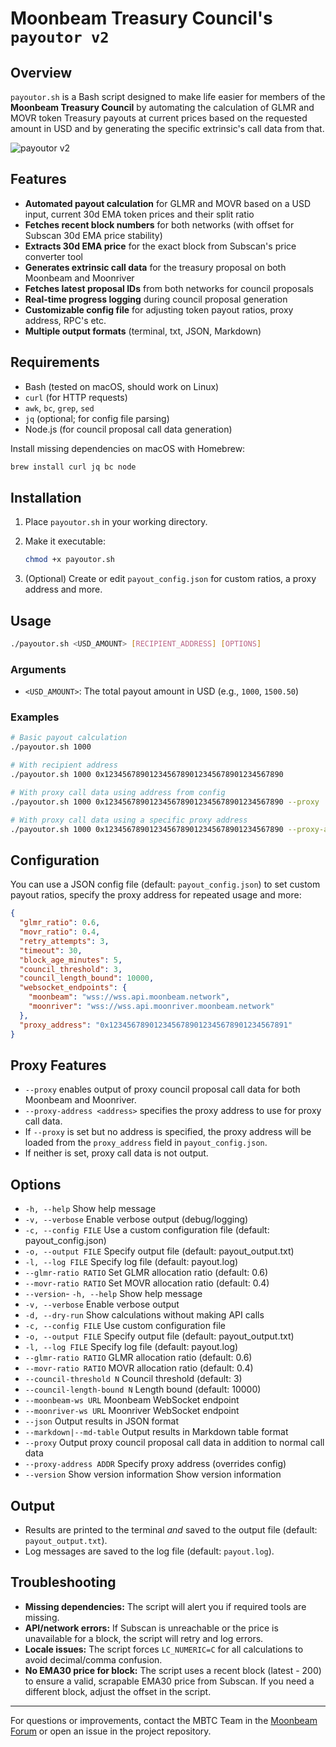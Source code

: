 # Moonbeam Treasury Council's `payoutor v2` 

## Overview

`payoutor.sh` is a Bash script designed to make life easier for members of the **Moonbeam Treasury Council** by automating the calculation of GLMR and MOVR token Treasury payouts at current prices based on the requested amount in USD and by generating the specific extrinsic's call data from that. 

![payoutor v2](src/img_02.png)


## Features

- **Automated payout calculation** for GLMR and MOVR based on a USD input, current 30d EMA token prices and their split ratio
- **Fetches recent block numbers** for both networks (with offset for Subscan 30d EMA price stability)
- **Extracts 30d EMA price** for the exact block from Subscan's price converter tool
- **Generates extrinsic call data** for the treasury proposal on both Moonbeam and Moonriver
- **Fetches latest proposal IDs** from both networks for council proposals
- **Real-time progress logging** during council proposal generation
- **Customizable config file** for adjusting token payout ratios, proxy address, RPC's etc.
- **Multiple output formats** (terminal, txt, JSON, Markdown)



## Requirements

- Bash (tested on macOS, should work on Linux)
- `curl` (for HTTP requests)
- `awk`, `bc`, `grep`, `sed`
- `jq` (optional; for config file parsing)
- Node.js (for council proposal call data generation)

Install missing dependencies on macOS with Homebrew:

```sh
brew install curl jq bc node
```

## Installation

1. Place `payoutor.sh` in your working directory.

2. Make it executable:
   
   ```sh
   chmod +x payoutor.sh
   ```

3. (Optional) Create or edit `payout_config.json` for custom ratios, a proxy address and more.

## Usage

```sh
./payoutor.sh <USD_AMOUNT> [RECIPIENT_ADDRESS] [OPTIONS]
```

### Arguments

- `<USD_AMOUNT>`: The total payout amount in USD (e.g., `1000`, `1500.50`)


### Examples

```sh
# Basic payout calculation
./payoutor.sh 1000

# With recipient address
./payoutor.sh 1000 0x1234567890123456789012345678901234567890

# With proxy call data using address from config
./payoutor.sh 1000 0x1234567890123456789012345678901234567890 --proxy

# With proxy call data using a specific proxy address
./payoutor.sh 1000 0x1234567890123456789012345678901234567890 --proxy-address 0x41D4B02022165Fcd47b4E0F64Aa41eEF9ef1da38
```

## Configuration

You can use a JSON config file (default: `payout_config.json`) to set custom payout ratios, specify the proxy address for repeated usage and more:

```json
{
  "glmr_ratio": 0.6,
  "movr_ratio": 0.4,
  "retry_attempts": 3,
  "timeout": 30,
  "block_age_minutes": 5,
  "council_threshold": 3,
  "council_length_bound": 10000,
  "websocket_endpoints": {
    "moonbeam": "wss://wss.api.moonbeam.network",
    "moonriver": "wss://wss.api.moonriver.moonbeam.network"
  },
  "proxy_address": "0x1234567890123456789012345678901234567891"
} 
```

## Proxy Features
- `--proxy` enables output of proxy council proposal call data for both Moonbeam and Moonriver.
- `--proxy-address <address>` specifies the proxy address to use for proxy call data.
- If `--proxy` is set but no address is specified, the proxy address will be loaded from the `proxy_address` field in `payout_config.json`.
- If neither is set, proxy call data is not output.

## Options

- `-h, --help`           Show help message
- `-v, --verbose`        Enable verbose output (debug/logging)
- `-c, --config FILE`    Use a custom configuration file (default: payout_config.json)
- `-o, --output FILE`    Specify output file (default: payout_output.txt)
- `-l, --log FILE`       Specify log file (default: payout.log)
- `--glmr-ratio RATIO`   Set GLMR allocation ratio (default: 0.6)
- `--movr-ratio RATIO`   Set MOVR allocation ratio (default: 0.4)
- `--version`- `-h, --help`                Show help message
- `-v, --verbose`             Enable verbose output
- `-d, --dry-run`             Show calculations without making API calls
- `-c, --config FILE`         Use custom configuration file
- `-o, --output FILE`         Specify output file (default: payout_output.txt)
- `-l, --log FILE`            Specify log file (default: payout.log)
- `--glmr-ratio RATIO`        GLMR allocation ratio (default: 0.6)
- `--movr-ratio RATIO`        MOVR allocation ratio (default: 0.4)
- `--council-threshold N`     Council threshold (default: 3)
- `--council-length-bound N`  Length bound (default: 10000)
- `--moonbeam-ws URL`         Moonbeam WebSocket endpoint
- `--moonriver-ws URL`        Moonriver WebSocket endpoint
- `--json`                    Output results in JSON format
- `--markdown|--md-table`     Output results in Markdown table format
- `--proxy`                   Output proxy council proposal call data in addition to normal call data
- `--proxy-address ADDR`      Specify proxy address (overrides config)
- `--version`                 Show version information            Show version information

## Output

- Results are printed to the terminal _and_ saved to the output file (default: `payout_output.txt`).
- Log messages are saved to the log file (default: `payout.log`).



## Troubleshooting

- **Missing dependencies:** The script will alert you if required tools are missing.
- **API/network errors:** If Subscan is unreachable or the price is unavailable for a block, the script will retry and log errors.
- **Locale issues:** The script forces `LC_NUMERIC=C` for all calculations to avoid decimal/comma confusion.
- **No EMA30 price for block:** The script uses a recent block (latest - 200) to ensure a valid, scrapable EMA30 price from Subscan. If you need a different block, adjust the offset in the script.


---

For questions or improvements, contact the MBTC Team in the [Moonbeam Forum](https://forum.moonbeam.network/) or open an issue in the project repository. 
